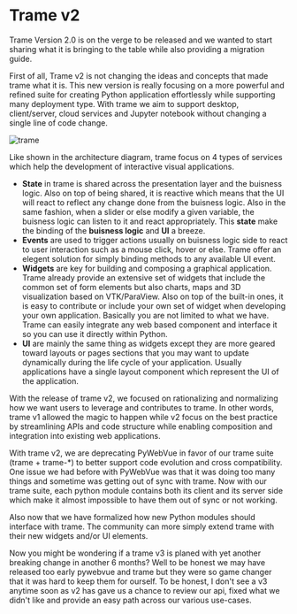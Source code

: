 # Trame v2

Trame Version 2.0 is on the verge to be released and we wanted to start sharing what it is bringing to the table while also providing a migration guide.

First of all, Trame v2 is not changing the ideas and concepts that made trame what it is. This new version is really focusing on a more powerful and refined suite for creating Python application effortlessly while supporting many deployment type. With trame we aim to support desktop, client/server, cloud services and Jupyter notebook without changing a single line of code change.

![trame](/trame/images/trame-architecture.jpg)

Like shown in the architecture diagram, trame focus on 4 types of services which help the development of interactive visual applications.

- __State__ in trame is shared across the presentation layer and the buisness logic. Also on top of being shared, it is reactive which means that the UI will react to reflect any change done from the buisness logic. Also in the same fashion, when a slider or else modify a given variable, the buisness logic can listen to it and react appropriately. This __state__ make the binding of the **buisness logic** and **UI** a breeze.
- __Events__ are used to trigger actions usually on buisness logic side to react to user interaction such as a mouse click, hover or else. Trame offer an elegent solution for simply binding methods to any available UI event.
- __Widgets__ are key for building and composing a graphical application. Trame already provide an extensive set of widgets that include the common set of form elements but also charts, maps and 3D visualization based on VTK/ParaView. Also on top of the built-in ones, it is easy to contribute or include your own set of widget when developing your own application. Basically you are not limited to what we have. Trame can easily integrate any web based component and interface it so you can use it directly within Python.
- __UI__ are mainly the same thing as widgets except they are more geared toward layouts or pages sections that you may want to update dynamically during the life cycle of your application. Usually applications have a single layout component which represent the UI of the application.


With the release of trame v2, we focused on rationalizing and normalizing how we want users to leverage and contributes to trame. In other words, trame v1 allowed the magic to happen while v2 focus on the best practice by streamlining APIs and code structure while enabling composition and integration into existing web applications.

With trame v2, we are deprecating PyWebVue in favor of our trame suite (trame + trame-*) to better support code evolution and cross compatibility. One issue we had before with PyWebVue was that it was doing too many things and sometime was getting out of sync with trame. Now with our trame suite, each python module contains both its client and its server side which make it almost impossible to have them out of sync or not working.

Also now that we have formalized how new Python modules should interface with trame. The community can more simply extend trame with their new widgets and/or UI elements.

Now you might be wondering if a trame v3 is planed with yet another breaking change in another 6 months? Well to be honest we may have released too early pywebvue and trame but they were so game changer that it was hard to keep them for ourself. To be honest, I don't see a v3 anytime soon as v2 has gave us a chance to review our api, fixed what we didn't like and provide an easy path across our various use-cases.